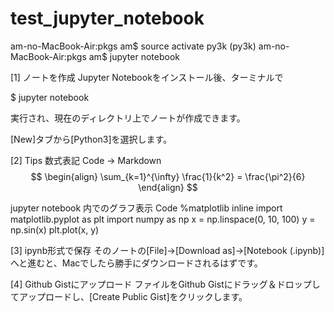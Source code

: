 # test_jupyter_notebook

am-no-MacBook-Air:pkgs am$ source activate py3k
(py3k) am-no-MacBook-Air:pkgs am$ jupyter notebook

[1] ノートを作成
Jupyter Notebookをインストール後、ターミナルで

$ jupyter notebook

実行され、現在のディレクトリ上でノートが作成できます。

[New]タブから[Python3]を選択します。


[2] Tips
数式表記
Code -> Markdown
$$
\begin{align}
\sum_{k=1}^{\infty} \frac{1}{k^2} = \frac{\pi^2}{6}
\end{align}
$$

jupyter notebook 内でのグラフ表示
Code
%matplotlib inline
import matplotlib.pyplot as plt
import numpy as np
x = np.linspace(0, 10, 100)
y  = np.sin(x)
plt.plot(x, y)

[3] ipynb形式で保存
そのノートの[File]→[Download as]→[Notebook (.ipynb)]へと進むと、Macでしたら勝手にダウンロードされるはずです。

[4] Github Gistにアップロード
ファイルをGithub Gistにドラッグ＆ドロップしてアップロードし、[Create Public Gist]をクリックします。

